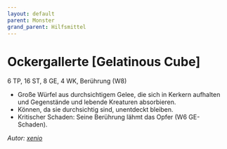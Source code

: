 ```yaml
---
layout: default
parent: Monster
grand_parent: Hilfsmittel
---
```


# Ockergallerte [Gelatinous Cube]
6 TP, 16 ST, 8 GE, 4 WK, Berührung (W8)
- Große Würfel aus durchsichtigem Gelee, die sich in Kerkern aufhalten und Gegenstände und lebende Kreaturen absorbieren.
- Können, da sie durchsichtig sind, unentdeckt bleiben.
- Kritischer Schaden: Seine Berührung lähmt das Opfer (W6 GE-Schaden).

*Autor: [xenio](https://xenioinabottle.blogspot.com)*
